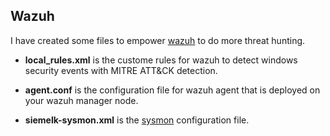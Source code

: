 ## Wazuh
I have created some files to empower [wazuh](https://wazuh.com/) to do more threat hunting.

- **local_rules.xml** is the custome rules for wazuh to detect windows security events with MITRE ATT&CK detection.

- **agent.conf** is the configuration file for wazuh agent that is deployed on your wazuh manager node.

- **siemelk-sysmon.xml** is the [sysmon](https://docs.microsoft.com/en-us/sysinternals/downloads/sysmon) configuration file.
